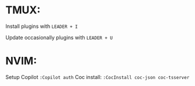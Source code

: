 # TMUX:
Install plugins with `LEADER + I`

Update occasionally plugins with `LEADER + U`

# NVIM:
Setup Copilot `:Copilot auth`
Coc install: `:CocInstall coc-json coc-tsserver`

